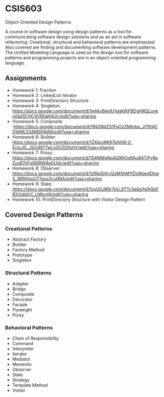 # CSIS603
Object-Oriented Design Patterns

A course in software design using design patterns as a tool for communicating software design solutions and as an aid in software refactoring. Creational, structural and behavioral patterns are emphasized. Also covered are finding and documenting software development patterns. The Unified Modeling Language is used as the design tool for software patterns and programming projects are in an object-oriented programming language.

## Assignments
- Homework 1: Fraction
- Homework 2: LinkedList Iterator
- Homework 3: PrintDirectory Structure
- Homework 4: Singleton: https://docs.google.com/document/d/1whkxBwdU1ggKIKFBDgHRQLonkmQq1lCHC4VR0ahIA2c/edit?usp=sharing
- Homework 5: Composite :https://docs.google.com/document/d/1IN2tRdZS1FqOzZMtnbp_JtTtltACDWML53AMSfi9dt8/edit?usp=sharing
- Homework 6: Builder: https://docs.google.com/document/d/12XlpciMt67phiGK-2-EcluJG_JSZqN77wLoGVZQYohY/edit?usp=sharing
- Homework 7: Proxy: https://docs.google.com/document/d/1S4MMgNoAQWiOoRAu84TjPy9eEusR7nFpI899W4eGUdc/edit?usp=sharing
- Homework 8: Observer: https://docs.google.com/document/d/1zINqSHrvQyMXhMYDxWqe4DhwS_MWHpuUT1qss3cu0NA/edit?usp=sharing
- Homework 9: State: https://docs.google.com/document/d/1nvU0JR6r7pU_6TTc1iaQo1g0jQbFBX2gbXrC_UWsxfA/edit?usp=sharing
- Homework 10: PrintDirectory Structure with Visitor Design Pattern



## Covered Design Patterns

### Creational Patterns
- Abstract Factory
- Builder
- Factory Method
- Prototype
- Singleton
### Structural Patterns
- Adapter
- Bridge
- Composite
- Decorator
- Facade
- Flyweight
- Proxy
### Behavioral Patterns
- Chain of Responsibility
- Command
- Interpreter
- Iterator
- Mediator
- Memento
- Observer
- State
- Strategy
- Template Method
- Visitor
